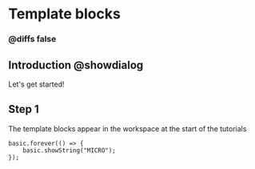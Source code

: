 # Template blocks

### @diffs false
## Introduction @showdialog

Let's get started!

## Step 1

The template blocks appear in the workspace at the start of the tutorials


```template
basic.forever(() => {
    basic.showString("MICRO");
});

```